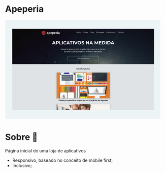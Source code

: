 <h1>Apeperia</h1>
<img src="desktop-screenshot.png">
<h1>Sobre &#128278;</h1>

<p>Página inicial de uma loja de aplicativos</p>
  <ul>
    <li>Responsivo, baseado no conceito de mobile first;</li>
    <li>Inclusivo;</li>
  </ul>
